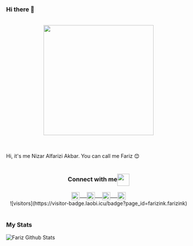 ### Hi there 👋

<p align="center">
  <br>
  <img src="https://media2.giphy.com/media/9Y1wF3wx1Dex8w9wxL/giphy.gif?cid=ecf05e470bg8gtot4nh0d7y60h5dtc4d6itwjomnwlqrsut8&rid=giphy.gif" width="300">
  
  <br><br>
  Hi, it's me Nizar Alfarizi Akbar. You can call me Fariz :blush:
  <br><br>
</p>

<div align="center">
  <h3 align="center">Connect with me<img align="center" src="https://github.com/rajput2107/rajput2107/blob/master/Assets/Handshake.gif" height="33px" /></h3> 
</div>

<p align="center">
 <a href="https://www.linkedin.com/in/farizink/" target="blank">
  <img align="center" alt="LinkedIn" width="22px" src="https://cdn.jsdelivr.net/npm/simple-icons@v3/icons/linkedin.svg" /> &nbsp; &nbsp;
 </a>
 <a href="https://www.instagram.com/farizink/" target="blank">
  <img align="center" alt="Instagram" width="22px" src="https://cdn.jsdelivr.net/npm/simple-icons@v3/icons/instagram.svg" /> &nbsp; &nbsp;
 </a>
 <a href="https://medium.com/@farizink" target="blank">
  <img align="center" alt="Medium" width="22px" src="https://cdn.jsdelivr.net/npm/simple-icons@v3/icons/medium.svg" /> &nbsp; &nbsp;
 </a>
 <a href="https://t.me/farizink" target="blank">
   <img align="center" alt="Telegram" width="22px" src="https://cdn.jsdelivr.net/npm/simple-icons@v3/icons/telegram.svg" />
 </a>
 <br/>
 ![visitors](https://visitor-badge.laobi.icu/badge?page_id=farizink.farizink)
 <br/>
 <br/>
</p>

### My Stats
![Fariz Github Stats](https://github-readme-stats.vercel.app/api?username=farizink&show_icons=true&title_color=fff&icon_color=79ff97&text_color=9f9f9f&bg_color=151515)

<!--
**FarizInk/farizink** is a ✨ _special_ ✨ repository because its `README.md` (this file) appears on your GitHub profile.

Here are some ideas to get you started:

- 🔭 I’m currently working on ...
- 🌱 I’m currently learning ...
- 👯 I’m looking to collaborate on ...
- 🤔 I’m looking for help with ...
- 💬 Ask me about ...
- 📫 How to reach me: ...
- 😄 Pronouns: ...
- ⚡ Fun fact: ...
-->
